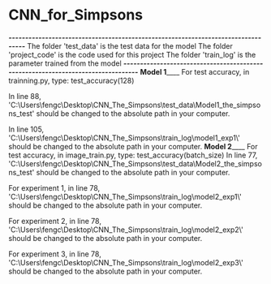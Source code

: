 # CNN_for_Simpsons
***---------------------------------------------------------------------------------***
The folder 'test_data' is the test data for the model
The folder 'project_code' is the code used for this project
The folder 'train_log' is the parameter trained from the model
***---------------------------------------------------------------------------------*** 
______________________________________Model 1__________________________________________
For test accuracy, in trainning.py, type: test_accuracy(128)

In line 88, 
'C:\\Users\\fengc\\Desktop\\CNN_The_Simpsons\\test_data\\Model1_the_simpsons_test'
should be changed to the absolute path in your computer.

In line 105, 
'C:\\Users\\fengc\\Desktop\\CNN_The_Simpsons\\train_log\\model1_exp1\\'
should be changed to the absolute path in your computer.
______________________________________Model 2__________________________________________
For test accuracy, in image_train.py, type: test_accuracy(batch_size)
In line 77,
'C:\\Users\\fengc\\Desktop\\CNN_The_Simpsons\\test_data\\Model2_the_simpsons_test'
should be changed to the absolute path in your computer.

For experiment 1,
in line 78,
'C:\\Users\\fengc\\Desktop\\CNN_The_Simpsons\\train_log\\model2_exp1\\'
should be changed to the absolute path in your computer.

For experiment 2,
in line 78,
'C:\\Users\\fengc\\Desktop\\CNN_The_Simpsons\\train_log\\model2_exp2\\'
should be changed to the absolute path in your computer.

For experiment 3,
in line 78,
'C:\\Users\\fengc\\Desktop\\CNN_The_Simpsons\\train_log\\model2_exp3\\'
should be changed to the absolute path in your computer.
